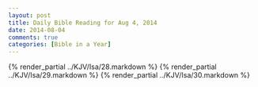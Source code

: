 ```yaml
---
layout: post
title: Daily Bible Reading for Aug 4, 2014
date: 2014-08-04
comments: true
categories: [Bible in a Year]
---
```

{% render_partial ../KJV/Isa/28.markdown %}
{% render_partial ../KJV/Isa/29.markdown %}
{% render_partial ../KJV/Isa/30.markdown %}
